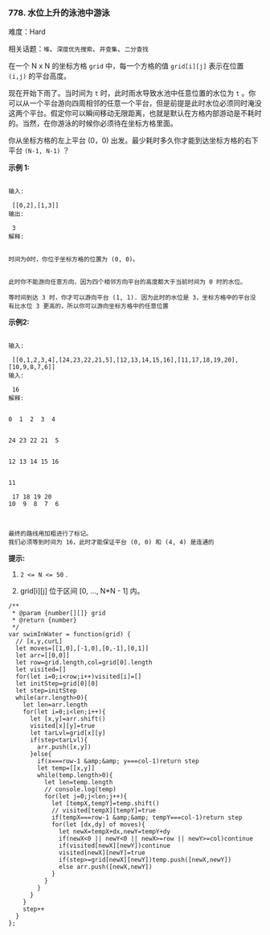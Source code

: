 ### 778. 水位上升的泳池中游泳

难度：Hard

相关话题：`堆`、`深度优先搜索`、`并查集`、`二分查找`

在一个 N x N 的坐标方格 `grid`  中，每一个方格的值  `grid[i][j]`  表示在位置  `(i,j)`  的平台高度。



现在开始下雨了。当时间为 `t` 时，此时雨水导致水池中任意位置的水位为 `t` 。你可以从一个平台游向四周相邻的任意一个平台，但是前提是此时水位必须同时淹没这两个平台。假定你可以瞬间移动无限距离，也就是默认在方格内部游动是不耗时的。当然，在你游泳的时候你必须待在坐标方格里面。



你从坐标方格的左上平台 (0，0) 出发。最少耗时多久你才能到达坐标方格的右下平台 `(N-1, N-1)` ？



**示例 1:** 



```

输入:

 [[0,2],[1,3]]
输出:

 3
解释:


时间为0时，你位于坐标方格的位置为 (0, 0)。


此时你不能游向任意方向，因为四个相邻方向平台的高度都大于当前时间为 0 时的水位。

等时间到达 3 时，你才可以游向平台 (1, 1). 因为此时的水位是 3，坐标方格中的平台没有比水位 3 更高的，所以你可以游向坐标方格中的任意位置
```


**示例2:** 



```

输入:

 [[0,1,2,3,4],[24,23,22,21,5],[12,13,14,15,16],[11,17,18,19,20],[10,9,8,7,6]]
输入:

 16
解释:


0  1  2  3  4


24 23 22 21  5


12 13 14 15 16


11

 17 18 19 20
10  9  8  7  6



最终的路线用加粗进行了标记。
我们必须等到时间为 16，此时才能保证平台 (0, 0) 和 (4, 4) 是连通的
```


**提示:** 




1.  `2 <= N <= 50` .

2. grid[i][j] 位于区间 [0, ..., N*N - 1] 内。




```
/**
 * @param {number[][]} grid
 * @return {number}
 */
var swimInWater = function(grid) {
  // [x,y,curL]
  let moves=[[1,0],[-1,0],[0,-1],[0,1]]
  let arr=[[0,0]]
  let row=grid.length,col=grid[0].length
  let visited=[]
  for(let i=0;i<row;i++)visited[i]=[]
  let initStep=grid[0][0]
  let step=initStep
  while(arr.length>0){
    let len=arr.length
    for(let i=0;i<len;i++){
      let [x,y]=arr.shift()
      visited[x][y]=true
      let tarLvl=grid[x][y]
      if(step<tarLvl){
        arr.push([x,y])
      }else{
        if(x===row-1 &amp;&amp; y===col-1)return step
        let temp=[[x,y]]
        while(temp.length>0){
          let len=temp.length
          // console.log(temp)
          for(let j=0;j<len;j++){
            let [tempX,tempY]=temp.shift()
            // visited[tempX][tempY]=true
            if(tempX===row-1 &amp;&amp; tempY===col-1)return step
            for(let [dx,dy] of moves){
              let newX=tempX+dx,newY=tempY+dy
              if(newX<0 || newY<0 || newX>=row || newY>=col)continue
              if(visited[newX][newY])continue
              visited[newX][newY]=true
              if(step>=grid[newX][newY])temp.push([newX,newY])
              else arr.push([newX,newY])
            } 
          }
        }
      }
    }
    step++
  }
};
```

